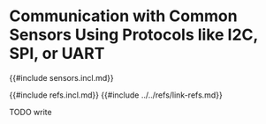 # Communication with Common Sensors Using Protocols like I2C, SPI, or UART

{{#include sensors.incl.md}}

{{#include refs.incl.md}}
{{#include ../../refs/link-refs.md}}

<div class="hidden">
TODO write
</div>
